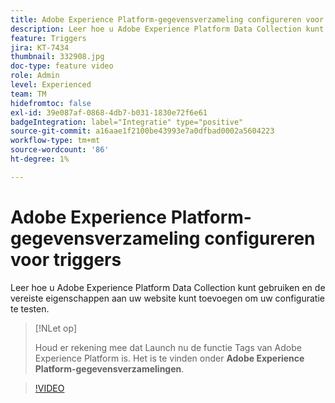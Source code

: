 ```yaml
---
title: Adobe Experience Platform-gegevensverzameling configureren voor triggers
description: Leer hoe u Adobe Experience Platform Data Collection kunt gebruiken en de vereiste eigenschappen aan uw website kunt toevoegen om uw configuratie te testen.
feature: Triggers
jira: KT-7434
thumbnail: 332908.jpg
doc-type: feature video
role: Admin
level: Experienced
team: TM
hidefromtoc: false
exl-id: 39e087af-0868-4db7-b031-1830e72f6e61
badgeIntegration: label="Integratie" type="positive"
source-git-commit: a16aae1f2100be43993e7a0dfbad0002a5604223
workflow-type: tm+mt
source-wordcount: '86'
ht-degree: 1%

---
```


# Adobe Experience Platform-gegevensverzameling configureren voor triggers

Leer hoe u Adobe Experience Platform Data Collection kunt gebruiken en de vereiste eigenschappen aan uw website kunt toevoegen om uw configuratie te testen.

>[!NLet op]
>
> Houd er rekening mee dat Launch nu de functie Tags van Adobe Experience Platform is. Het is te vinden onder **Adobe Experience Platform-gegevensverzamelingen**.

>[!VIDEO](https://video.tv.adobe.com/v/332908?quality=12&learn=on)
